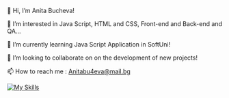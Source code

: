 👋 Hi, I’m Anita Bucheva!

👀 I’m interested in Java Script, HTML and CSS, Front-end and Back-end and QA...

🌱 I’m currently learning Java Script Application in SoftUni!

💞️ I’m looking to collaborate on on the development of new projects!

📫 How to reach me : Anitabu4eva@mail.bg

<!---
AnitaBucheva/AnitaBucheva is a ✨ special ✨ repository because its `README.md` (this file) appears on your GitHub profile.
You can click the Preview link to take a look at your changes.
--->
[![My Skills](https://skillicons.dev/icons?i=js,vscode,html,css,nodejs,postman)](https://skillicons.dev)










